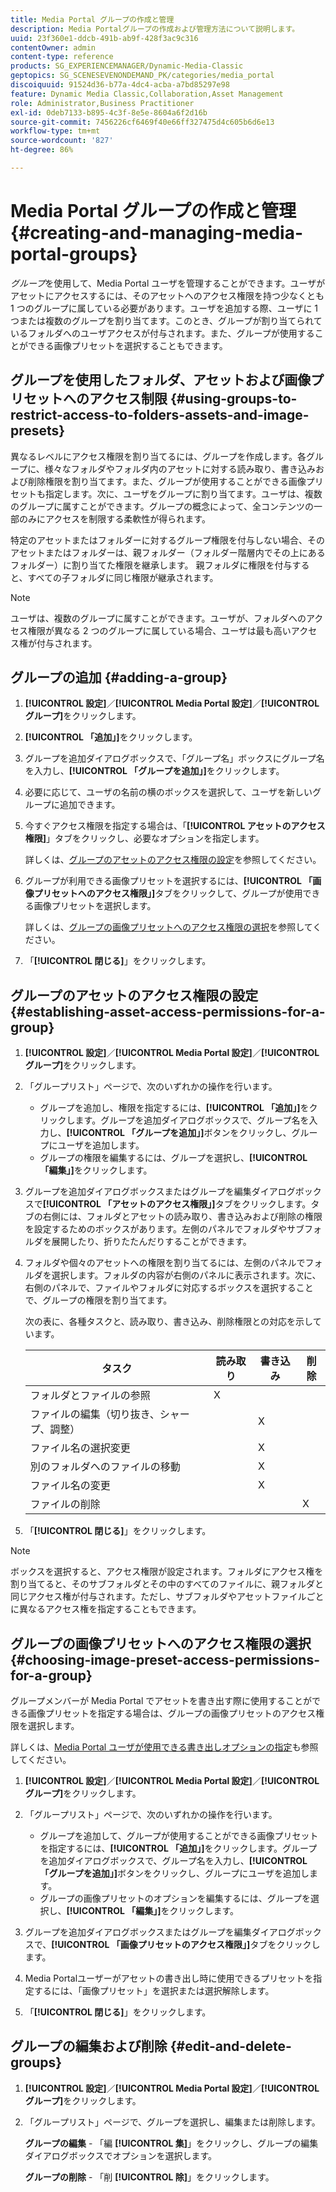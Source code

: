 ```yaml
---
title: Media Portal グループの作成と管理
description: Media Portalグループの作成および管理方法について説明します。
uuid: 23f360e1-ddcb-491b-ab9f-428f3ac9c316
contentOwner: admin
content-type: reference
products: SG_EXPERIENCEMANAGER/Dynamic-Media-Classic
geptopics: SG_SCENESEVENONDEMAND_PK/categories/media_portal
discoiquuid: 91524d36-b77a-4dc4-acba-a7bd85297e98
feature: Dynamic Media Classic,Collaboration,Asset Management
role: Administrator,Business Practitioner
exl-id: 0deb7133-b895-4c3f-8e5e-8604a6f2d16b
source-git-commit: 7456226cf6469f40e66ff327475d4c605b6d6e13
workflow-type: tm+mt
source-wordcount: '827'
ht-degree: 86%

---
```


# Media Portal グループの作成と管理{#creating-and-managing-media-portal-groups}

*グループ*&#x200B;を使用して、Media Portal ユーザを管理することができます。ユーザがアセットにアクセスするには、そのアセットへのアクセス権限を持つ少なくとも 1 つのグループに属している必要があります。ユーザを追加する際、ユーザに 1 つまたは複数のグループを割り当てます。このとき、グループが割り当てられているフォルダへのユーザアクセスが付与されます。また、グループが使用することができる画像プリセットを選択することもできます。

## グループを使用したフォルダ、アセットおよび画像プリセットへのアクセス制限 {#using-groups-to-restrict-access-to-folders-assets-and-image-presets}

異なるレベルにアクセス権限を割り当てるには、グループを作成します。各グループに、様々なフォルダやフォルダ内のアセットに対する読み取り、書き込みおよび削除権限を割り当てます。また、グループが使用することができる画像プリセットも指定します。次に、ユーザをグループに割り当てます。ユーザは、複数のグループに属すことができます。グループの概念によって、全コンテンツの一部のみにアクセスを制限する柔軟性が得られます。

特定のアセットまたはフォルダーに対するグループ権限を付与しない場合、そのアセットまたはフォルダーは、親フォルダー（フォルダー階層内でその上にあるフォルダー）に割り当てた権限を継承します。 親フォルダに権限を付与すると、すべての子フォルダに同じ権限が継承されます。

>[!NOTE]
>
>ユーザは、複数のグループに属すことができます。ユーザが、フォルダへのアクセス権限が異なる 2 つのグループに属している場合、ユーザは最も高いアクセス権が付与されます。

## グループの追加 {#adding-a-group}

1. **[!UICONTROL 設定]**／**[!UICONTROL Media Portal 設定]**／**[!UICONTROL グループ]**&#x200B;をクリックします。
1. **[!UICONTROL 「追加」]**&#x200B;をクリックします。
1. グループを追加ダイアログボックスで、「グループ名」ボックスにグループ名を入力し、**[!UICONTROL 「グループを追加」]**&#x200B;をクリックします。
1. 必要に応じて、ユーザの名前の横のボックスを選択して、ユーザを新しいグループに追加できます。
1. 今すぐアクセス権限を指定する場合は、「**[!UICONTROL アセットのアクセス権限]**」タブをクリックし、必要なオプションを指定します。

   詳しくは、[グループのアセットのアクセス権限の設定](creating-media-portal-groups.md#establishing_asset_access_permissions_for_a_group)を参照してください。

1. グループが利用できる画像プリセットを選択するには、**[!UICONTROL 「画像プリセットへのアクセス権限」]**&#x200B;タブをクリックして、グループが使用できる画像プリセットを選択します。

   詳しくは、[グループの画像プリセットへのアクセス権限の選択](creating-media-portal-groups.md#choosing_image_preset_access_permissions_for_a_group)を参照してください。

1. 「**[!UICONTROL 閉じる]**」をクリックします。

## グループのアセットのアクセス権限の設定 {#establishing-asset-access-permissions-for-a-group}

1. **[!UICONTROL 設定]**／**[!UICONTROL Media Portal 設定]**／**[!UICONTROL グループ]**&#x200B;をクリックします。
1. 「グループリスト」ページで、次のいずれかの操作を行います。

   * グループを追加し、権限を指定するには、**[!UICONTROL 「追加」]**&#x200B;をクリックします。グループを追加ダイアログボックスで、グループ名を入力し、**[!UICONTROL 「グループを追加」]**&#x200B;ボタンをクリックし、グループにユーザを追加します。
   * グループの権限を編集するには、グループを選択し、**[!UICONTROL 「編集」]**&#x200B;をクリックします。

1. グループを追加ダイアログボックスまたはグループを編集ダイアログボックスで&#x200B;**[!UICONTROL 「アセットのアクセス権限」]**&#x200B;タブをクリックします。タブの右側には、フォルダとアセットの読み取り、書き込みおよび削除の権限を設定するためのボックスがあります。左側のパネルでフォルダやサブフォルダを展開したり、折りたたんだりすることができます。
1. フォルダや個々のアセットへの権限を割り当てるには、左側のパネルでフォルダを選択します。フォルダの内容が右側のパネルに表示されます。次に、右側のパネルで、ファイルやフォルダに対応するボックスを選択することで、グループの権限を割り当てます。

   次の表に、各種タスクと、読み取り、書き込み、削除権限との対応を示しています。

   | タスク | 読み取り | 書き込み | 削除 |
   |--- |--- |--- |--- |
   | フォルダとファイルの参照 | X |  |  |
   | ファイルの編集（切り抜き、シャープ、調整） |  | X |  |
   | ファイル名の選択変更 |  | X |  |
   | 別のフォルダへのファイルの移動 |  | X |  |
   | ファイル名の変更 |  | X |  |
   | ファイルの削除 |  |  | X |

1. 「**[!UICONTROL 閉じる]**」をクリックします。

>[!NOTE]
>
>ボックスを選択すると、アクセス権限が設定されます。フォルダにアクセス権を割り当てると、そのサブフォルダとその中のすべてのファイルに、親フォルダと同じアクセス権が付与されます。ただし、サブフォルダやアセットファイルごとに異なるアクセス権を指定することもできます。

## グループの画像プリセットへのアクセス権限の選択 {#choosing-image-preset-access-permissions-for-a-group}

グループメンバーが Media Portal でアセットを書き出す際に使用することができる画像プリセットを指定する場合は、グループの画像プリセットのアクセス権限を選択します。

詳しくは、[Media Portal ユーザが使用できる書き出しオプションの指定](specifying-export-options-available-media.md#specifying_export_options_available_to_media_portal_users)も参照してください。

1. **[!UICONTROL 設定]**／**[!UICONTROL Media Portal 設定]**／**[!UICONTROL グループ]**&#x200B;をクリックします。
1. 「グループリスト」ページで、次のいずれかの操作を行います。

   * グループを追加して、グループが使用することができる画像プリセットを指定するには、**[!UICONTROL 「追加」]**&#x200B;をクリックします。グループを追加ダイアログボックスで、グループ名を入力し、**[!UICONTROL 「グループを追加」]**&#x200B;ボタンをクリックし、グループにユーザを追加します。
   * グループの画像プリセットのオプションを編集するには、グループを選択し、**[!UICONTROL 「編集」]**&#x200B;をクリックします。

1. グループを追加ダイアログボックスまたはグループを編集ダイアログボックスで、**[!UICONTROL 「画像プリセットのアクセス権限」]**&#x200B;タブをクリックします。
1. Media Portalユーザーがアセットの書き出し時に使用できるプリセットを指定するには、「画像プリセット」を選択または選択解除します。
1. 「**[!UICONTROL 閉じる]**」をクリックします。

## グループの編集および削除 {#edit-and-delete-groups}

1. **[!UICONTROL 設定]**／**[!UICONTROL Media Portal 設定]**／**[!UICONTROL グループ]**&#x200B;をクリックします。
1. 「グループリスト」ページで、グループを選択し、編集または削除します。

   **グループの編集**  - 「編 **[!UICONTROL 集]**」をクリックし、グループの編集ダイアログボックスでオプションを選択します。

   **グループの削除**  - 「削 **[!UICONTROL 除]**」をクリックします。
